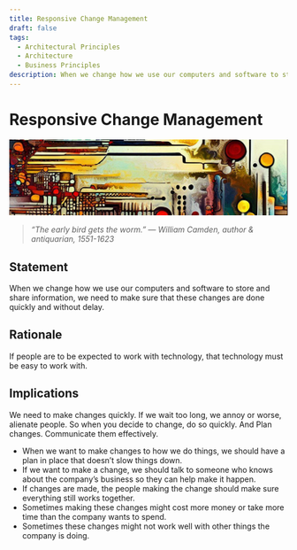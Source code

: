 ```yaml
---
title: Responsive Change Management
draft: false
tags:
  - Architectural Principles
  - Architecture
  - Business Principles
description: When we change how we use our computers and software to store and share information, we need to make sure that these changes are done quickly and without delay.
---
```

# Responsive Change Management

![An abstract header in the style of Van Gogh](/media/images/header01.png)

> *“The early bird gets the worm.” — William Camden, author & antiquarian, 1551-1623*

## Statement

When we change how we use our computers and software to store and share information, we need to make sure that these changes are done quickly and without delay.

## Rationale

If people are to be expected to work with technology, that technology must be easy to work with.

## Implications

We need to make changes quickly. If we wait too long, we annoy or worse, alienate people. So when you decide to change, do so quickly. And Plan changes. Communicate them effectively.

* When we want to make changes to how we do things, we should have a plan in place that doesn’t slow things down.
* If we want to make a change, we should talk to someone who knows about the company’s business so they can help make it happen.
* If changes are made, the people making the change should make sure everything still works together.
* Sometimes making these changes might cost more money or take more time than the company wants to spend.
* Sometimes these changes might not work well with other things the company is doing.
